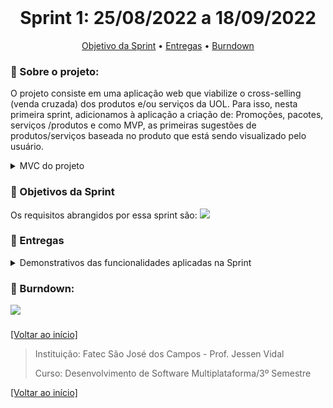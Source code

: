 <br id="inicio">

<h1 align="center">Sprint 1: 25/08/2022 a 18/09/2022</h1>
 <p align="center">
     <a href="#objetivo">Objetivo da Sprint</a> • 
     <a href="#entregas">Entregas</a> •
     <a href="#burndown">Burndown</a> 
</p>

<span id="sobre">

### :bookmark_tabs: Sobre o projeto:
<p>O projeto consiste em uma aplicação web que viabilize o cross-selling (venda cruzada) dos produtos e/ou serviços da UOL. Para isso, nesta primeira sprint,  adicionamos à aplicação a criação de: Promoções, pacotes, serviços /produtos e como MVP, as primeiras sugestões de produtos/serviços baseada no produto que está sendo visualizado pelo usuário.
</p>

<details>
   <summary>MVC do projeto</summary>
   
   <h4>Diagrama de classes mapeado do frontend</h4>
   <img src="https://user-images.githubusercontent.com/69374340/163506461-be837b99-d7ce-4c3c-86ff-c1d276fec529.png">
</details>	
  
  
 <span id="objetivo">
 
 ### :dart: Objetivos da Sprint

 Os requisitos abrangidos por essa sprint são: 
   <img src="https://i.imgur.com/qNOspM8.png"> 

 <p align="center">

</p>
  
  
<span id="entregas">

### :dart: Entregas

<details>
   <summary>Demonstrativos das funcionalidades aplicadas na Sprint</summary>
<h4>Cadastro de Promoções</h4>
   <img src="./gifs/promoção.gif">

<h4>Cadastro de Pacotes</h4>
[Imgur](https://i.imgur.com/ScwePik)

<h4>Cadastro de Serviços</h4>
   <img src="./gifs/serviço.gif">

<h4>Cadastro de Produtos</h4>
   <img src="./gifs/produto.gif">

<h4>Cross-selling inicial, visualização de sugestão de produtos similares/complementares</h4>

   <img src="./gifs/complementar.gif">

</details>

<span id="burndown">

### :bookmark_tabs: Burndown:
<p>   <img src="https://i.imgur.com/nwe2jxt.png">
</p>
     
<h4></h4>
 
<a href="#inicio">[Voltar ao início]</a>

> Instituição: Fatec São José dos Campos - Prof. Jessen Vidal
> 
> Curso: Desenvolvimento de Software Multiplataforma/3º Semestre
 
<a href="#inicio">[Voltar ao início]</a>
